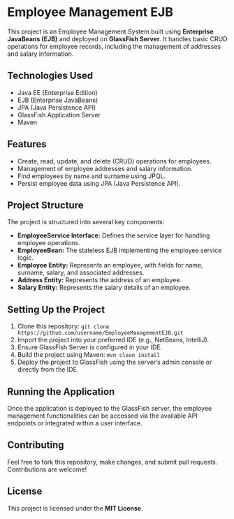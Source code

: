 <!DOCTYPE html>
<html lang="en">
<head>
    <meta charset="UTF-8">
    <meta name="viewport" content="width=device-width, initial-scale=1.0">
    <title>Employee Management EJB</title>
</head>
<body>

<h1>Employee Management EJB</h1>

<p>This project is an Employee Management System built using <strong>Enterprise JavaBeans (EJB)</strong> and deployed on <strong>GlassFish Server</strong>. It handles basic CRUD operations for employee records, including the management of addresses and salary information.</p>

<h2>Technologies Used</h2>
<ul>
    <li>Java EE (Enterprise Edition)</li>
    <li>EJB (Enterprise JavaBeans)</li>
    <li>JPA (Java Persistence API)</li>
    <li>GlassFish Application Server</li>
    <li>Maven</li>
</ul>

<h2>Features</h2>
<ul>
    <li>Create, read, update, and delete (CRUD) operations for employees.</li>
    <li>Management of employee addresses and salary information.</li>
    <li>Find employees by name and surname using JPQL.</li>
    <li>Persist employee data using JPA (Java Persistence API).</li>
</ul>

<h2>Project Structure</h2>
<p>The project is structured into several key components:</p>
<ul>
    <li><strong>EmployeeService Interface:</strong> Defines the service layer for handling employee operations.</li>
    <li><strong>EmployeeBean:</strong> The stateless EJB implementing the employee service logic.</li>
    <li><strong>Employee Entity:</strong> Represents an employee, with fields for name, surname, salary, and associated addresses.</li>
    <li><strong>Address Entity:</strong> Represents the address of an employee.</li>
    <li><strong>Salary Entity:</strong> Represents the salary details of an employee.</li>
</ul>

<h2>Setting Up the Project</h2>
<ol>
    <li>Clone this repository: <code>git clone https://github.com/username/EmployeeManagementEJB.git</code></li>
    <li>Import the project into your preferred IDE (e.g., NetBeans, IntelliJ).</li>
    <li>Ensure GlassFish Server is configured in your IDE.</li>
    <li>Build the project using Maven: <code>mvn clean install</code></li>
    <li>Deploy the project to GlassFish using the server’s admin console or directly from the IDE.</li>
</ol>

<h2>Running the Application</h2>
<p>Once the application is deployed to the GlassFish server, the employee management functionalities can be accessed via the available API endpoints or integrated within a user interface.</p>

<h2>Contributing</h2>
<p>Feel free to fork this repository, make changes, and submit pull requests. Contributions are welcome!</p>

<h2>License</h2>
<p>This project is licensed under the <strong>MIT License</strong>.</p>

</body>
</html>
